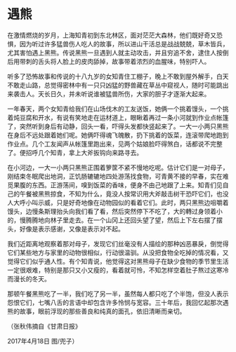 # 遇熊

在激情燃烧的岁月，上海知青初到东北林区，面对茫茫大森林，他们既好奇又恐惧，因为听过许多猛兽伤人吃人的故事，所以进山干活总是战战兢兢，草木皆兵，尤其害怕遇上黑熊。传说黑熊一旦遇到人就主动攻击，并且穷追不舍，逮住人按倒后用带刺的舌头将人脸上的皮肉舔掉，故事带着浓烈的血腥味，特别吓人。 

听多了恐怖故事和传说的十八九岁的女知青住工棚子，晚上不敢到屋外解手，白天不敢走山路，总觉得密林中有一只只凶猛的野兽藏在草丛中窥视人，随时可能跳出来袭击人。天长日久，并未听说谁被猛兽所伤，大家的胆子才逐渐大起来。 

一年春天，两个女知青给我们在山场伐木的工友送饭，她俩一个挑着馒头，一个挑着炖豆腐和开水，有说有笑地走在运材道上，眼瞅着再过一条小河就到作业点帐篷了，突然听到身后有动静，回头一看，吓得头发都快竖起来了。一大一小两只黑熊在身后不远处跟着她们呢。她俩吓得魂飞魄散，扔下挑着的饭菜，连滚带爬地跑到作业点。几个工友闻声从帐篷里跑出来，见两个姑娘脸吓得煞白，话都说不完整了。便招呼几个知青，拿上大斧扳钩向来路寻去。 

在小河边，一大一小两只黑熊正围着箩筐不紧不慢地吃呢。估计它们是一对母子，刚结束冬眠爬出地洞，正饥肠辘辘地四处游荡找食物，可青黄不接的早春，实在难觅果腹的东西。正游荡间，嗅到饭菜的香味，便身不由己地跟了上来。知青们见自己的午餐被黑熊掠食，不知为什么，竟没人按常识用大斧敲击树干恐吓它们，也没人大呼小叫示威，只是好奇地像在动物园似的看着它们。此时，两只黑熊边咀嚼着馒头，边慢条斯理抬头向我们看了看，然后突然停下不吃了，大的轉过身领着小的，慢腾腾地向林子里走去。在一个山冈上还回头望了望，然后上下左右摆了摆头，好像是表示感谢，又像是表示对不起。 

我们近距离地观察着那对母子，发现它们丝毫没有人描绘的那种凶恶暴戾，倒觉得它们某些地方与家里的动物很相似，行动很温驯。从没把食物全吃掉的情况看，又觉得它们似乎通人性。有个知青说，他觉得这对黑熊母子在缺少食物的季节里生活一定很艰难，特别是那只又小又瘦的，看着就可怜，不知怎样空着肚子熬过这寒冷而漫长的冬天。 

那顿午餐黑熊吃了一半，我们吃了另一半，虽然每人都只吃了个半饱，但没人表示怨恨它们，七嘴八舌的言语中却包含许多怜悯与宽容。三十年后，我回忆起那次遇熊的故事，眼前浮现的那些善良和纯真的面孔，依旧清晰而亲切。 

（张秋伟摘自《甘肃日报》 

2017年4月18日 图/兜子）